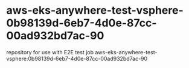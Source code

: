 # aws-eks-anywhere-test-vsphere-0b98139d-6eb7-4d0e-87cc-00ad932bd7ac-90
repository for use with E2E test job aws-eks-anywhere-test-vsphere:0b98139d-6eb7-4d0e-87cc-00ad932bd7ac-90
